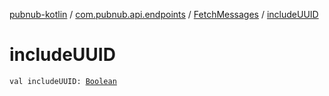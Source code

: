 [pubnub-kotlin](../../index.md) / [com.pubnub.api.endpoints](../index.md) / [FetchMessages](index.md) / [includeUUID](./include-u-u-i-d.md)

# includeUUID

`val includeUUID: `[`Boolean`](https://kotlinlang.org/api/latest/jvm/stdlib/kotlin/-boolean/index.html)